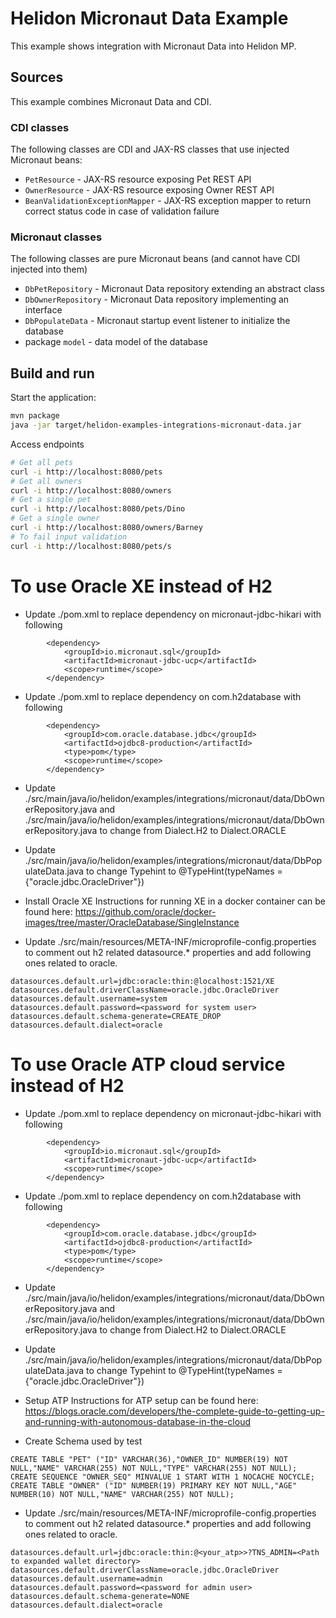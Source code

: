 # Helidon Micronaut Data Example

This example shows integration with Micronaut Data into Helidon MP.

## Sources

This example combines Micronaut Data and CDI.

### CDI classes

The following classes are CDI and JAX-RS classes that use injected Micronaut beans:

- `PetResource` - JAX-RS resource exposing Pet REST API
- `OwnerResource` - JAX-RS resource exposing Owner REST API
- `BeanValidationExceptionMapper` - JAX-RS exception mapper to return correct status code
        in case of validation failure

### Micronaut classes

The following classes are pure Micronaut beans (and cannot have CDI injected into them)

- `DbPetRepository` - Micronaut Data repository extending an abstract class
- `DbOwnerRepository` - Micronaut Data repository implementing an interface
- `DbPopulateData` - Micronaut startup event listener to initialize the database
- package `model` - data model of the database

## Build and run

Start the application:

```bash
mvn package
java -jar target/helidon-examples-integrations-micronaut-data.jar
```

Access endpoints

```bash
# Get all pets
curl -i http://localhost:8080/pets
# Get all owners
curl -i http://localhost:8080/owners
# Get a single pet
curl -i http://localhost:8080/pets/Dino
# Get a single owner
curl -i http://localhost:8080/owners/Barney
# To fail input validation
curl -i http://localhost:8080/pets/s
```

# To use Oracle XE instead of H2

- Update ./pom.xml to replace dependency on micronaut-jdbc-hikari with following
```
        <dependency>
            <groupId>io.micronaut.sql</groupId>
            <artifactId>micronaut-jdbc-ucp</artifactId>
            <scope>runtime</scope>
        </dependency>
```

- Update ./pom.xml to replace dependency on com.h2database with following
```
        <dependency>
            <groupId>com.oracle.database.jdbc</groupId>
            <artifactId>ojdbc8-production</artifactId>
            <type>pom</type>
            <scope>runtime</scope>
        </dependency>
```

- Update ./src/main/java/io/helidon/examples/integrations/micronaut/data/DbOwnerRepository.java and 
  ./src/main/java/io/helidon/examples/integrations/micronaut/data/DbOwnerRepository.java to change from 
  Dialect.H2 to Dialect.ORACLE
  
- Update ./src/main/java/io/helidon/examples/integrations/micronaut/data/DbPopulateData.java to change Typehint to
  @TypeHint(typeNames = {"oracle.jdbc.OracleDriver"})

- Install Oracle XE
  Instructions for running XE in a docker container can be found here: https://github.com/oracle/docker-images/tree/master/OracleDatabase/SingleInstance
  
- Update ./src/main/resources/META-INF/microprofile-config.properties to comment out h2 related datasource.* properties and add following ones related to oracle.
```
datasources.default.url=jdbc:oracle:thin:@localhost:1521/XE
datasources.default.driverClassName=oracle.jdbc.OracleDriver
datasources.default.username=system
datasources.default.password=<password for system user>
datasources.default.schema-generate=CREATE_DROP
datasources.default.dialect=oracle
```

# To use Oracle ATP cloud service instead of H2

- Update ./pom.xml to replace dependency on micronaut-jdbc-hikari with following
```
        <dependency>
            <groupId>io.micronaut.sql</groupId>
            <artifactId>micronaut-jdbc-ucp</artifactId>
            <scope>runtime</scope>
        </dependency>
```

- Update ./pom.xml to replace dependency on com.h2database with following
```
        <dependency>
            <groupId>com.oracle.database.jdbc</groupId>
            <artifactId>ojdbc8-production</artifactId>
            <type>pom</type>
            <scope>runtime</scope>
        </dependency>
```

- Update ./src/main/java/io/helidon/examples/integrations/micronaut/data/DbOwnerRepository.java and
  ./src/main/java/io/helidon/examples/integrations/micronaut/data/DbOwnerRepository.java to change from
  Dialect.H2 to Dialect.ORACLE

- Update ./src/main/java/io/helidon/examples/integrations/micronaut/data/DbPopulateData.java to change Typehint to
  @TypeHint(typeNames = {"oracle.jdbc.OracleDriver"})
  
- Setup ATP 
  Instructions for ATP setup can be found here: https://blogs.oracle.com/developers/the-complete-guide-to-getting-up-and-running-with-autonomous-database-in-the-cloud

- Create Schema used by test
```
CREATE TABLE "PET" ("ID" VARCHAR(36),"OWNER_ID" NUMBER(19) NOT NULL,"NAME" VARCHAR(255) NOT NULL,"TYPE" VARCHAR(255) NOT NULL);
CREATE SEQUENCE "OWNER_SEQ" MINVALUE 1 START WITH 1 NOCACHE NOCYCLE;
CREATE TABLE "OWNER" ("ID" NUMBER(19) PRIMARY KEY NOT NULL,"AGE" NUMBER(10) NOT NULL,"NAME" VARCHAR(255) NOT NULL);
```

- Update ./src/main/resources/META-INF/microprofile-config.properties to comment out h2 related datasource.* properties and add following ones related to oracle.
```
datasources.default.url=jdbc:oracle:thin:@<your_atp>>?TNS_ADMIN=<Path to expanded wallet directory>
datasources.default.driverClassName=oracle.jdbc.OracleDriver
datasources.default.username=admin
datasources.default.password=<password for admin user>
datasources.default.schema-generate=NONE
datasources.default.dialect=oracle
```